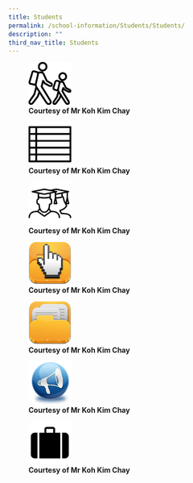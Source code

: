 ```yaml
---
title: Students
permalink: /school-information/Students/Students/
description: ""
third_nav_title: Students
---
```

<figure>
<img style="width:20%;height:50%" src="/images/School%20information/Students/Students/S1.png">
<figcaption> <strong> Courtesy of Mr Koh Kim Chay </strong> </figcaption>

</figure>

<figure>
<img style="width:20%;height:50%" src="/images/School%20information/Students/Students/S2.png">
<figcaption> <strong> Courtesy of Mr Koh Kim Chay </strong> </figcaption>

</figure>

<figure>
<img style="width:20%;height:50%" src="/images/School%20information/Students/Students/S3.png">
<figcaption> <strong> Courtesy of Mr Koh Kim Chay </strong> </figcaption>

</figure>

<figure>
<img style="width:20%;height:50%" src="/images/School%20information/Students/Students/S4.png">
<figcaption> <strong> Courtesy of Mr Koh Kim Chay </strong> </figcaption>

</figure>

<figure>
<img style="width:20%;height:50%" src="/images/School%20information/Students/Students/S5.png">
<figcaption> <strong> Courtesy of Mr Koh Kim Chay </strong> </figcaption>

</figure>

<figure>
<img style="width:20%;height:50%" src="/images/School%20information/Students/Students/S6.png">
<figcaption> <strong> Courtesy of Mr Koh Kim Chay </strong> </figcaption>

</figure>

<figure>
<img style="width:20%;height:50%" src="/images/School%20information/Students/Students/S7.png">
<figcaption> <strong> Courtesy of Mr Koh Kim Chay </strong> </figcaption>

</figure>


